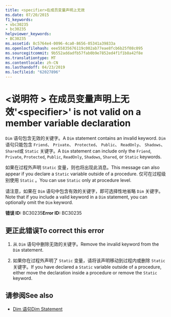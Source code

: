 ```yaml
---
title: <specifier>在成员变量声明上无效
ms.date: 07/20/2015
f1_keywords:
- vbc30235
- bc30235
helpviewer_keywords:
- BC30235
ms.assetid: 8c5764e4-0096-4ca0-8656-05341a39833a
ms.openlocfilehash: eee55835676119c002ab77eae8fcb6b25f08c095
ms.sourcegitcommit: 9b552addadfb57fab0b9e7852ed4f1f1b8a42f8e
ms.translationtype: MT
ms.contentlocale: zh-CN
ms.lasthandoff: 04/23/2019
ms.locfileid: "62027896"
---
```

# <a name="specifier-is-not-valid-on-a-member-variable-declaration"></a><span data-ttu-id="2bce5-102">\<说明符 > 在成员变量声明上无效</span><span class="sxs-lookup"><span data-stu-id="2bce5-102">'\<specifier>' is not valid on a member variable declaration</span></span>
<span data-ttu-id="2bce5-103">`Dim` 语句包含无效的关键字。</span><span class="sxs-lookup"><span data-stu-id="2bce5-103">A `Dim` statement contains an invalid keyword.</span></span> <span data-ttu-id="2bce5-104">`Dim` 语句只能包含 `Friend`、 `Private`、 `Protected`、 `Public`、 `ReadOnly`、 `Shadows`、 `Shared`或 `Static` 关键字。</span><span class="sxs-lookup"><span data-stu-id="2bce5-104">A `Dim` statement can include only the `Friend`, `Private`, `Protected`, `Public`, `ReadOnly`, `Shadows`, `Shared`, or `Static` keywords.</span></span>  
  
 <span data-ttu-id="2bce5-105">如果在过程外声明 `Static` 变量，则也将出现此消息。</span><span class="sxs-lookup"><span data-stu-id="2bce5-105">This message can also appear if you declare a `Static` variable outside of a procedure.</span></span> <span data-ttu-id="2bce5-106">仅可在过程级别使用 `Static` 。</span><span class="sxs-lookup"><span data-stu-id="2bce5-106">You can use `Static` only at procedure level.</span></span>  
  
 <span data-ttu-id="2bce5-107">请注意，如果在 `Dim` 语句中包含有效的关键字，即可选择性地省略 `Dim` 关键字。</span><span class="sxs-lookup"><span data-stu-id="2bce5-107">Note that if you include a valid keyword in a `Dim` statement, you can optionally omit the `Dim` keyword.</span></span>  
  
 <span data-ttu-id="2bce5-108">**错误 ID:** BC30235</span><span class="sxs-lookup"><span data-stu-id="2bce5-108">**Error ID:** BC30235</span></span>  
  
## <a name="to-correct-this-error"></a><span data-ttu-id="2bce5-109">更正此错误</span><span class="sxs-lookup"><span data-stu-id="2bce5-109">To correct this error</span></span>  
  
1. <span data-ttu-id="2bce5-110">从 `Dim` 语句中删除无效的关键字。</span><span class="sxs-lookup"><span data-stu-id="2bce5-110">Remove the invalid keyword from the `Dim` statement.</span></span>  
  
2. <span data-ttu-id="2bce5-111">如果你在过程外声明了 `Static` 变量，请将该声明移动到过程内或删除 `Static` 关键字。</span><span class="sxs-lookup"><span data-stu-id="2bce5-111">If you have declared a `Static` variable outside of a procedure, either move the declaration inside a procedure or remove the `Static` keyword.</span></span>  
  
## <a name="see-also"></a><span data-ttu-id="2bce5-112">请参阅</span><span class="sxs-lookup"><span data-stu-id="2bce5-112">See also</span></span>

- [<span data-ttu-id="2bce5-113">Dim 语句</span><span class="sxs-lookup"><span data-stu-id="2bce5-113">Dim Statement</span></span>](../../visual-basic/language-reference/statements/dim-statement.md)
